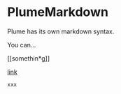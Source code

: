 # PlumeMarkdown

Plume has its own markdown syntax.

You can...

[[somethin*g]]

[link](url)

```custom
xxx
```
